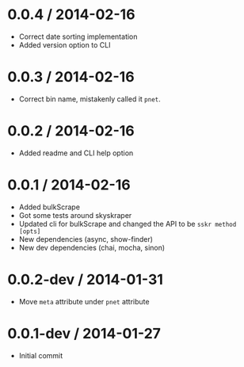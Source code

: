0.0.4 / 2014-02-16
==================

* Correct date sorting implementation
* Added version option to CLI


0.0.3 / 2014-02-16
==================

* Correct bin name, mistakenly called it `pnet`.


0.0.2 / 2014-02-16
==================

* Added readme and CLI help option

0.0.1 / 2014-02-16
==================

* Added bulkScrape
* Got some tests around skyskraper
* Updated cli for bulkScrape and changed the API to be `sskr method [opts]`
* New dependencies (async, show-finder)
* New dev dependencies (chai, mocha, sinon)

0.0.2-dev / 2014-01-31
======================

* Move `meta` attribute under `pnet` attribute


0.0.1-dev / 2014-01-27
======================

* Initial commit
